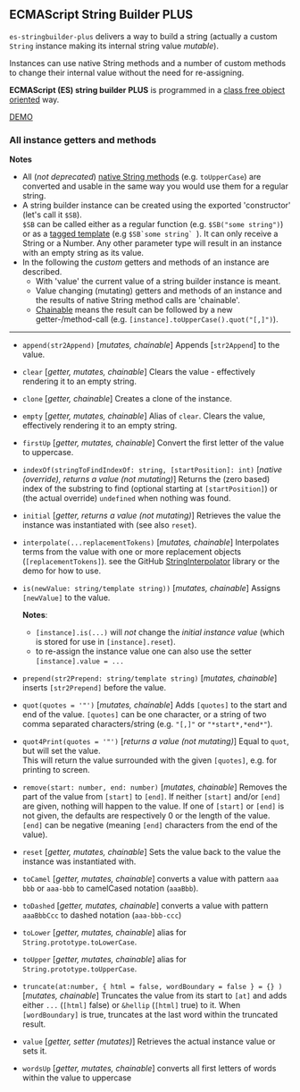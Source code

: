 ## ECMAScript String Builder PLUS

`es-stringbuilder-plus` delivers a way to build a string (actually 
a custom `String` instance making its internal string value <i>mutable</i>).

Instances can use native String methods and a number of custom methods to change their internal value without the need for re-assigning.

<b>ECMAScript (ES) string builder PLUS</b> is programmed in a 
[class free object oriented](https://depth-first.com/articles/2019/03/04/class-free-object-oriented-programming) way.

[DEMO](https://kooiinc.github.io/es-stringbuilder-plus/Demo/)

### All instance getters and methods
**Notes** 
- All (*not deprecated*)
  <a target="_blank" href="https://developer.mozilla.org/en-US/docs/Web/JavaScript/Reference/Global_Objects/String">native String methods</a>
  (e.g. `toUpperCase`) are converted and usable in the same way you would use them for a regular string.
- A string builder instance can be created using the exported 'constructor' (let's call it `$SB`).  
  `$SB` can be called either as a regular function (e.g. `$SB("some string")`) or as a 
  [tagged template](https://developer.mozilla.org/en-US/docs/Web/JavaScript/Reference/Template_literals#tagged_templates)
  (e.g ``$SB`some string` ``). It can only receive a String or a Number. Any other parameter type will result in an instance 
  with an empty string as its value.
- In the following the *custom* getters and methods of an instance are described. 
  - With 'value' the current value of a string builder instance is meant.
  - Value changing (mutating) getters and methods of an instance and the results of native String method calls are 'chainable'.
  - [Chainable](https://www.geeksforgeeks.org/method-chaining-in-javascript/) means the result can be followed by a new getter-/method-call (e.g. `[instance].toUpperCase().quot("[,]")`).
  
---

- `append(str2Append)` [*mutates, chainable*] Appends [`str2Append`] to the value.
- `clear` [*getter, mutates, chainable*] Clears the value - effectively rendering it to an empty string.
- `clone` [*getter, chainable*] Creates a clone of the instance.
- `empty` [*getter, mutates, chainable*] Alias of `clear`. Clears the value, effectively rendering it to an empty string.
- `firstUp` [*getter, mutates, chainable*] Convert the first letter of the value to uppercase.
- `indexOf(stringToFindIndexOf: string, [startPosition]: int)` [*native (override), returns a value (not mutating)*] 
   Returns the (zero based) index of the substring to find (optional starting at `[startPosition]`) or (the actual override) `undefined` when nothing was found.
- `initial` [*getter, returns a value (not mutating)*] Retrieves the value the instance was instantiated with (see also `reset`). 
- `interpolate(...replacementTokens)` [*mutates, chainable*]
   Interpolates terms from the value with one or more replacement objects (`[replacementTokens]`). 
   see the GitHub [StringInterpolator](https://github.com/KooiInc/StringInterpolator) library or the demo for how to use.  
- `is(newValue: string/template string))` [*mutates, chainable*] Assigns `[newValue]` to the value.

  **Notes**: 
  - `[instance].is(...)` will *not* change the *initial instance value* (which is stored for use in `[instance].reset`).
  - to re-assign the instance value one can also use the setter `[instance].value = ...`
- `prepend(str2Prepend: string/template string)` [*mutates, chainable*]  inserts `[str2Prepend]` before the value.
- `quot(quotes = '"')` [*mutates, chainable*] Adds `[quotes]` to the start and end of the value.
   `[quotes]` can be one character, or a string of two comma separated characters/string (e.g. `"[,]"` or `"*start*,*end*"`).    
- `quot4Print(quotes = '"')` [*returns a value (not mutating)*] Equal to `quot`, but will set the value.  
   This will return the value surrounded with the given `[quotes]`, e.g. for printing to screen.  
- `remove(start: number, end: number)` [*mutates, chainable*] Removes the part of the value from `[start]` 
   to `[end]`. If neither  `[start]` and/or `[end]` are given, nothing will happen to the value. If one of
   `[start]` or `[end]` is not given, the defaults are respectively 0 or the length of the value.  
  `[end]` can be negative (meaning `[end]` characters from the end of the value). 
- `reset` [*getter, mutates, chainable*] Sets the value back to the value the instance was instantiated with.
- `toCamel` [*getter, mutates, chainable*] converts a value with pattern `aaa bbb` or `aaa-bbb` to camelCased notation (`aaaBbb`). 
- `toDashed` [*getter, mutates, chainable*] converts a value with pattern `aaaBbbCcc` to dashed notation (`aaa-bbb-ccc`)
- `toLower` [*getter, mutates, chainable*] alias for `String.prototype.toLowerCase`.
- `toUpper` [*getter, mutates, chainable*] alias for `String.prototype.toUpperCase`.
- `truncate(at:number, { html = false, wordBoundary = false } = {} )` [*mutates, chainable*] 
   Truncates the value from its start to  `[at]` and adds either `...` (`[html]` false) 
   or `&hellip` (`[html]` true) to it. When `[wordBoundary]` is true, truncates at the last word
   within the truncated result.  
- `value` [*getter, setter (mutates)*] Retrieves the actual instance value or sets it.
- `wordsUp` [*getter, mutates, chainable*] converts all first letters of words within the value to uppercase 
